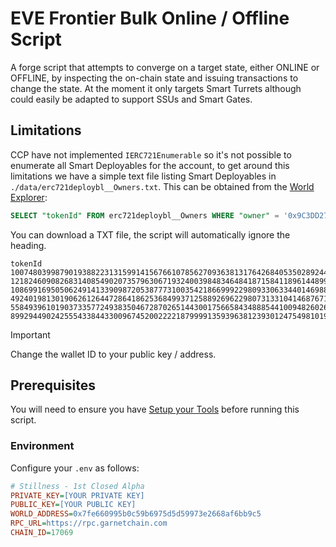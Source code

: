 # EVE Frontier Bulk Online / Offline Script

A forge script that attempts to converge on a target state, either ONLINE or OFFLINE, by inspecting the on-chain state and issuing transactions to change the state. At the moment it only targets Smart Turrets although could easily be adapted to support SSUs and Smart Gates.

## Limitations

CCP have not implemented `IERC721Enumerable` so it's not possible to enumerate all Smart Deployables for the account, to get around this limitations we have a simple text file listing Smart Deployables in `./data/erc721deploybl__Owners.txt`. This can be obtained from the [World Explorer](https://explorer.mud.dev/garnet/worlds/0x7fe660995b0c59b6975d5d59973e2668af6bb9c5/explore?tableId=0x74626572633732316465706c6f79626c4f776e65727300000000000000000000&query=SELECT%2520%2522tokenId%2522%2520FROM%2520erc721deploybl__Owners%2520WHERE%2520%2522owner%2522%2520%253D%2520%270x9C3DD27Eb75076383269bd30C3ea6A33151D9f26%27%253B):

```sql
SELECT "tokenId" FROM erc721deploybl__Owners WHERE "owner" = '0x9C3DD27Eb75076383269bd30C3ea6A33151D9f26';
```

You can download a TXT file, the script will automatically ignore the heading.

```
tokenId
10074803998790193882231315991415676610785627093638131764268405350289244740380
12182460908268314085490207357963067193240039848346484187158411896144899073584
108699169505062491413390987205387773100354218669992298093306334401469889690374
49240198130190626126447286418625368499371258892696229807313310414687671817084
55849396101903733577249383504672870265144300175665843488854410094826026863578
89929449024255543384433009674520022221879999135939638123930124754981019555776
```

> [!IMPORTANT]
> Change the wallet ID to your public key / address.

## Prerequisites 

You will need to ensure you have [Setup your Tools](https://docs.evefrontier.com/Tools) before running this script.

### Environment

Configure your `.env` as follows:

```ini
# Stillness - 1st Closed Alpha
PRIVATE_KEY=[YOUR PRIVATE KEY]
PUBLIC_KEY=[YOUR PUBLIC KEY]
WORLD_ADDRESS=0x7fe660995b0c59b6975d5d59973e2668af6bb9c5
RPC_URL=https://rpc.garnetchain.com
CHAIN_ID=17069
```